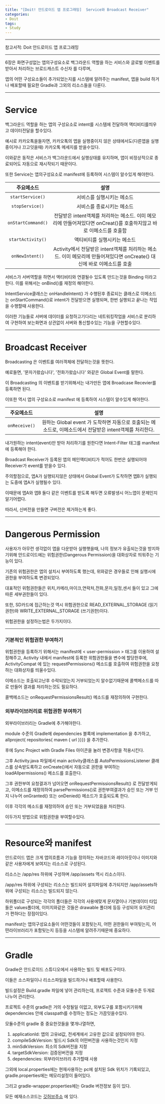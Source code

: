 ```yaml
---
title: "[Doit! 안드로이드 앱 프로그래밍]  Service와 Broadcast Receiver"
categories:
- Doit
tags:
- Study
---
```


---

참고서적: Doit 안드로이드 앱 프로그래밍

---

6장은 화면구성없는 앱의구성요소로 백그라운드 역할을 하는 서비스와 글로벌 이벤트를 받아서 처리하는 브로드캐스트 수신자 를 다루며,

앱의 어떤 구성요소들이 추가되었는지를 시스템에 알려주는 manifest,  앱을 build 하거나 배포할때 필요한 Gradle과 그외의 리소스들을 다룬다.

---
# Service
백그라운드 역할을 하는 앱의 구성요소로 intent를 시스템에 전달하여 액티비티를띄우고 데이터전달을 할수있다.

예시로 카카오톡을들자면, 카카오톡의 앱을 실행중이지 않은 상태에서도(다른앱을 실행중이거나 끄고잇을때) 카카오톡 메세지를 받을수있다. 

이와같은 동작은 서비스가 백그라운드에서 실행상태를 유지하며, 앱이 비정상적으로 종료되어도 자동으로 재시작되기 때문이다. 

또한 Service는 앱의구성요소로 manifest에 등록하여 시스템이 알수있게 해야한다.

| 주요메소드 | 설명 | 
|:--------:|:--------:|
| `startService()` | 서비스를 실행시키는 메소드|
| `stopService()` | 서비스를 종료시키는 메소드|
| `onStartCommand()` | 전달받은 intent객체를 처리하는 메소드. 이미 메모리에 만들어져있다면 onCreat()를 호출하지않고 바로 이메소드를 호출함|
| `startActivity()` |액티비티를 실행시키는 메소드|
| `onNewIntent()` | Activity에서 전달받은 intent객체를 처리하는 메소드. 이미 메모리에 만들어져있다면 onCreate() 대신에 바로 이메소드를 호출|

서비스가 서버역할을 하면서 액티비티와 연결될수 있도록 만드는것을 Binding 이라고 한다.
이를 위해서는 onBind()를 재정의 해야한다. 

IntentService클래스는 onHandleIntent() 가 수행된후 종료되는 클래스로 이메소드는 onStartCommand()로 intent가 전달받으면 실행되며, 한번 실행되고 끝나는 작업을 수행할때 사용한다.

이러한 기능들로 서버에 데이터를 요청하고기다리는 네트워킹작업을 서비스로 분리하여 구현하여 보는화면과 상관없이 서버와 통신할수있는 기능을 구현할수있다.

---

# Broadcast Receiver

Broadcasting 은 이벤트를 여러객체에 전달하는것을 뜻한다.

예로들면, '문자가왔습니다', '전화가왔습니다' 와같은 Global Event를 말한다.

이 Broadcasting 의 이벤트를 받기위해서는 내가만든 앱에 Broadcase Recevier를 등록하면 된다.

이또한 역시 앱의 구성요소로 manifest 에 등록하여 시스템이 알수있게 해야한다.

| 주요메소드 | 설명 | 
|:--------:|:--------:|
| `onReceive()` | 원하는 Global event 가 도착하면 자동으로 호출되는 메소드로, 이메소드에서 전달받은 intent객체를 처리한다.|


내가원하는 intent(event)만 받아 처리하기를 원한다면 Intent-Filter 태그를 manifest에 등록해야 한다.

Broadcast Receiver가 등록된 앱의 메인액티비티가 적어도 한번은 실행되어야 Receiver가 event를 받을수 있다.

주의할점으로, 앱A가 실행되지않은 상태에서 Global Event가 도착하면 앱B가 실행되는 도중에 앱A가 실행될수 있다.

이때문에 앱A와 앱B 둘다 같은 이벤트를 받도록 해두면 오류발생시 어느앱이 문제인지 알기어렵다.

따라서, 신버전을 만들면 구버전은 제거하는게 좋다.

---
# Dangerous Permission

사용자가 아무런 생각없이 앱을 다운받아 실행햇을때, 나의 정보가 유출되는것을 방지하기위해 안드로이드에는 위험권한(Dangerous Permission)을 대화상자로 띄워주는 기능이 있다.

기존의 위험권한은 앱의 설치시 부여하도록 했는데, 위와같은 경우들로 인해 실행시에 권한을 부여하도록 변경되었다.

대표적인 위험권한들은 위치,카메라,마이크,연락처,전화,문자,일정,센서 들이 있고 그에따른 세부권한들이 있다.

또한, SD카드에 접근하는것 역시 위험권한으로 READ_EXTERNAL_STORAGE (읽기권한)와 WRITE_EXTERNAL_STORAGE (쓰기권한)이다.

위험권한을 설정하는법은 두가지이다.

---

### 기본적인 위험권한 부여하기 
위험권한을 등록하기 위해서는 manifest에 < user-permission > 태그를 이용하여 설정해주고, 
Activity  내에서 manifest에 등록한 위험권한들을 변수에 할당한후에, 
ActivityCompat 에 있는 requestPermissions() 메소드를 호출하여 위험권한을 요청하는 대화상자를 띄울수있다.
	
이메소드는 호출되고난후 수락되었는지 거부되었는지 알수없기때문에 콜백메소드를 따로 만들어 결과를 처리하는것도 필요하다.
	
콜백메소드는 onRequestPermissionsResult() 메소드를 재정의하여 구현한다.

### 외부라이브러리로 위험권한 부여하기

외부라이브러리는 Gradle에 추가해야한다.

module 수준의 Gradle에 dependencies 블록에 implementation 을 추가하고, allproject{ repositories{ maven { url }}}} 을 추가한다.

후에 Sync Project with Gradle Files 아이콘을 눌러 변경사항을 적용시킨다.

그후 Activity.java 파일에서 main activity클래스를 AutoPermissionsListener 클래스를 상속받도록하고 onCreate()에서 자동으로 권한을 부여하는 loadAllpermissions() 메소드를 호출한다. 

그후 권한부여 요청결과가 넘어오면  onRequestPermissionsResult() 로 전달받게되고, 이메소드를 재정의하여 parsePermissions()로 권한부여결과가 승인 또는 거부 인지 나누어 onGranted() 또는 onDenied() 메소드가 호출되도록 한다.

이후 각각의 메소드를 재정의하여 승인 또는 거부되었음을 처리한다.


이두가지 방법으로 위험권한을 부여할수있다.

---
# Resource와 manifest

안드로이드 앱은 크게 앱의흐름과 기능을 정의하는 자바코드와 레이아웃이나 이미지와같은 사용자에게 보여지는 리소스로 구성된다.

리소스는 /app/res 하위에 구성하며 /app/assets 역시 리소스이다.

/app/res 하위에 구성되는 리소스는 빌드되어 설치파일에 추가되지만 /app/assets하위에 구성되는 리소스는 빌드되지 않는다.

하위폴더로 구성되는 각각의 폴더들은 각각의 사용에맞게 문자열이나 기본데이터 타입들은 values폴더에, 이미지와같은 것들은 drawable 폴더에 등등 구성되어 유지관리 가 편하다는 장점이있다.

manifest는 앱의구성요소들이 어떤것들이 포함됫는지, 어떤 권한들이 부여됫는지, 어떤라이브러리가 포함됫는지 등등을 시스템에 알려주기때문에 중요하다.

---
# Gradle

Gradle은 안드로이드 스튜디오에서 사용하는 빌드 및 배포도구이다.

이들은 소스파일이나 리소스파일을 빌드하거나 배포할때 사용한다.

빌드설정은 Build.gradle 파일에 넣어 관리하는데, 프로젝트 수준과 모듈수준 두개로 나누어 관리한다.

프로젝트 수준의 gradle은 거의 수정될일 이없고, 외부도구를 포함시키기위해 dependencies 안에 classpath를 수정하는 정도는 가끔잇을수있다.

모듈수준의 gradle 중 중요한것들을 몇개나열하면,

1. applicationId: 앱의 고유id값, 전세계에서 고유한 값으로 설정되어야 한다.
2. compileSdkVersion: 빌드시 Sdk의 어떤버전을 사용하는것인지 지정
3. minSdkVersion: 최소의 Sdk버전을 지정
4. targetSdkVersion: 검증된버전을 지정
5. dependencies: 외부라이브러리 추가할때 사용

그외에  local.properties에는 현재사용하는 pc에 설치된 Sdk 위치가 기록되있고, gradle.properties에는 메모리설정이 들어있다.

그리고 gradle-wrapper.properties에는 Gradle 버전정보 등이 있다. 

모든 예재소스코드는 [깃허브주소](https://github.com/jowunnal/studyAndroid "github link") 에 있다.

